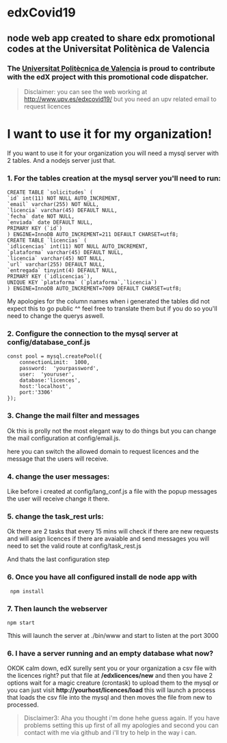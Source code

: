 
# edxCovid19

  

## node web app created to share edx promotional codes at the Universitat Politènica de Valencia

  ### The [Universitat Politècnica de Valencia](https://www.upv.es/) is proud to contribute with the edX project with this promotional code dispatcher.

> Disclaimer: you can see the web working at
> http://www.upv.es/edxcovid19/ but you need an upv related email to
> request licences
> 


# I want to use it for my organization!

  

If you want to use it for your organization you will need a mysql server with 2 tables. And a nodejs server just that.

###  1. For the tables creation at the mysql server you'll need to run:

    CREATE TABLE `solicitudes` (  
    `id` int(11) NOT NULL AUTO_INCREMENT,  
    `email` varchar(255) NOT NULL,  
    `licencia` varchar(45) DEFAULT NULL,  
    `fecha` date NOT NULL,  
    `enviada` date DEFAULT NULL,  
    PRIMARY KEY (`id`)  
    ) ENGINE=InnoDB AUTO_INCREMENT=211 DEFAULT CHARSET=utf8;
    CREATE TABLE `licencias` (  
    `idlicencias` int(11) NOT NULL AUTO_INCREMENT,  
    `plataforma` varchar(45) DEFAULT NULL,  
    `licencia` varchar(45) NOT NULL,  
    `url` varchar(255) DEFAULT NULL,  
    `entregada` tinyint(4) DEFAULT NULL,  
    PRIMARY KEY (`idlicencias`),  
    UNIQUE KEY `plataforma` (`plataforma`,`licencia`)  
    ) ENGINE=InnoDB AUTO_INCREMENT=7009 DEFAULT CHARSET=utf8;

My apologies for the column names when i generated the tables did not expect this to go public ^^ feel free to translate them but if you do so you'll need to change the querys aswell.

###  2. Configure the connection to the mysql server at config/database_conf.js

    const pool = mysql.createPool({    
	    connectionLimit:  1000,    
	    password:  'yourpassword',    
	    user:  'youruser',    
	    database:'licences',    
	    host:'localhost',    
	    port:'3306'    
    });



### 3. Change the mail filter and messages
Ok this is prolly not the most elegant way to do things but you can change the mail configuration at config/email.js.

here you can switch the allowed domain to request licences and the message that the users will receive.

### 4. change the user messages:
Like before i created at config/lang_conf.js a file with the popup messages the user will receive change it there.

### 5. change the task_rest urls:

Ok there are 2 tasks that every 15 mins will check if there are new requests and will asign licences if there are avaiable and send messages you will need to set the valid route at config/task_rest.js

And thats the last configuration step
 
 ### 6. Once you have all configured install de node app with

     npm install

 ### 7. Then launch the webserver  

    npm start

Tthis will launch the server at ./bin/www and start to listen at the port 3000

### 6. I have a server running and an empty database what now?

OKOK calm down, edX surelly sent you or your organization a csv file with the licences right? put that file at **/edxlicences/new** and then you have 2 options wait for a magic creature (crontask) to upload them to the mysql or you can just visit **http://yourhost/licences/load** this will launch a process that loads the csv file into the mysql and then moves the file from new to processed.
 
 

> Disclaimer3: Aha you thought i'm done hehe guess again. If you have
> problems setting this up first of all my apologies and second you can
> contact with me via github and i'll try to help in the way i can.
